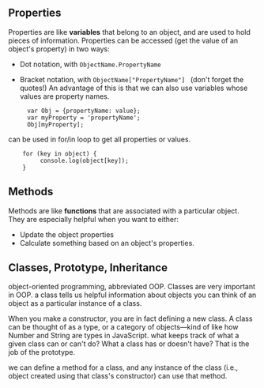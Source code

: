 ## Properties

Properties are like **variables** that belong to an object, and are used to hold pieces of information. 
Properties can be accessed (get the value of an object's property) in two ways:

* Dot notation, with `ObjectName.PropertyName`
* Bracket notation, with `ObjectName["PropertyName"] ` (don't forget the quotes!)
An advantage of this is that we can also use variables  whose values are property names.

		var Obj = {propertyName: value};
		var myProperty = 'propertyName';
		Obj[myProperty];
can be used in for/in loop to get all properties or values.

		for (key in object) {
		     console.log(object[key]);
		}

## Methods

Methods are like **functions** that are associated with a particular object.
They are especially helpful when you want to either:

* Update the object properties
* Calculate something based on an object's properties.

## Classes, Prototype, Inheritance
object-oriented programming, abbreviated OOP.
Classes are very important in OOP.
a class tells us helpful information about objects
you can think of an object as a particular instance of a class.

When you make a constructor, you are in fact defining a new class. 
A class can be thought of as a type, or a category of objects—kind of like how Number and String are types in JavaScript.
what keeps track of what a given class can or can't do? What a class has or doesn't have? That is the job of the prototype.

we can define a method for a class, and any instance of the class (i.e., object created using that class's constructor) can use that method.





